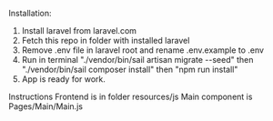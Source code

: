 Installation:
1. Install laravel from laravel.com
2. Fetch this repo in folder with installed laravel
3. Remove .env file in laravel root and rename .env.example to .env
4. Run in terminal "./vendor/bin/sail artisan migrate --seed" then "./vendor/bin/sail composer install" then "npm run install"
5. App is ready for work.
 
Instructions
Frontend is in folder resources/js
Main component is Pages/Main/Main.js

